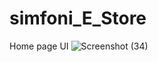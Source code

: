 # simfoni_E_Store
Home page UI
![Screenshot (34)](https://github.com/Tarakkarmakar/simfoni_E_Store/assets/110048573/8861f336-be08-4c5b-8805-a51cbcc7cc51)
